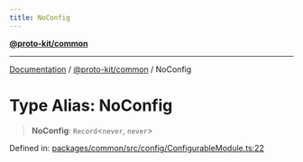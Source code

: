 ```yaml
---
title: NoConfig
---
```


[**@proto-kit/common**](../README.md)

***

[Documentation](../../../README.md) / [@proto-kit/common](../README.md) / NoConfig

# Type Alias: NoConfig

> **NoConfig**: `Record`\<`never`, `never`\>

Defined in: [packages/common/src/config/ConfigurableModule.ts:22](https://github.com/proto-kit/framework/blob/4d6b3b6da51b3edee0fbf25ce72c1f59ec61e891/packages/common/src/config/ConfigurableModule.ts#L22)
